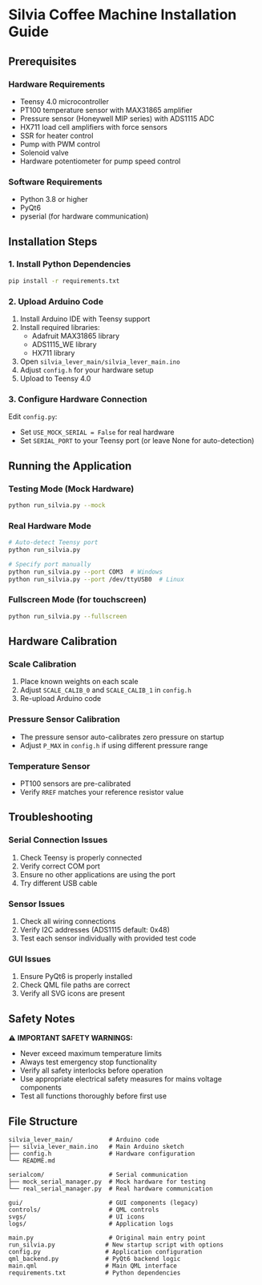 # Silvia Coffee Machine Installation Guide

## Prerequisites

### Hardware Requirements
- Teensy 4.0 microcontroller
- PT100 temperature sensor with MAX31865 amplifier
- Pressure sensor (Honeywell MIP series) with ADS1115 ADC
- HX711 load cell amplifiers with force sensors
- SSR for heater control
- Pump with PWM control
- Solenoid valve
- Hardware potentiometer for pump speed control

### Software Requirements
- Python 3.8 or higher
- PyQt6
- pyserial (for hardware communication)

## Installation Steps

### 1. Install Python Dependencies
```bash
pip install -r requirements.txt
```

### 2. Upload Arduino Code
1. Install Arduino IDE with Teensy support
2. Install required libraries:
   - Adafruit MAX31865 library
   - ADS1115_WE library
   - HX711 library
3. Open `silvia_lever_main/silvia_lever_main.ino`
4. Adjust `config.h` for your hardware setup
5. Upload to Teensy 4.0

### 3. Configure Hardware Connection
Edit `config.py`:
- Set `USE_MOCK_SERIAL = False` for real hardware
- Set `SERIAL_PORT` to your Teensy port (or leave None for auto-detection)

## Running the Application

### Testing Mode (Mock Hardware)
```bash
python run_silvia.py --mock
```

### Real Hardware Mode
```bash
# Auto-detect Teensy port
python run_silvia.py

# Specify port manually
python run_silvia.py --port COM3  # Windows
python run_silvia.py --port /dev/ttyUSB0  # Linux
```

### Fullscreen Mode (for touchscreen)
```bash
python run_silvia.py --fullscreen
```

## Hardware Calibration

### Scale Calibration
1. Place known weights on each scale
2. Adjust `SCALE_CALIB_0` and `SCALE_CALIB_1` in `config.h`
3. Re-upload Arduino code

### Pressure Sensor Calibration
- The pressure sensor auto-calibrates zero pressure on startup
- Adjust `P_MAX` in `config.h` if using different pressure range

### Temperature Sensor
- PT100 sensors are pre-calibrated
- Verify `RREF` matches your reference resistor value

## Troubleshooting

### Serial Connection Issues
1. Check Teensy is properly connected
2. Verify correct COM port
3. Ensure no other applications are using the port
4. Try different USB cable

### Sensor Issues
1. Check all wiring connections
2. Verify I2C addresses (ADS1115 default: 0x48)
3. Test each sensor individually with provided test code

### GUI Issues
1. Ensure PyQt6 is properly installed
2. Check QML file paths are correct
3. Verify all SVG icons are present

## Safety Notes

⚠️ **IMPORTANT SAFETY WARNINGS:**
- Never exceed maximum temperature limits
- Always test emergency stop functionality
- Verify all safety interlocks before operation
- Use appropriate electrical safety measures for mains voltage components
- Test all functions thoroughly before first use

## File Structure
```
silvia_lever_main/          # Arduino code
├── silvia_lever_main.ino   # Main Arduino sketch
├── config.h                # Hardware configuration
└── README.md

serialcom/                  # Serial communication
├── mock_serial_manager.py  # Mock hardware for testing
└── real_serial_manager.py  # Real hardware communication

gui/                        # GUI components (legacy)
controls/                   # QML controls
svgs/                       # UI icons
logs/                       # Application logs

main.py                     # Original main entry point
run_silvia.py              # New startup script with options
config.py                  # Application configuration
qml_backend.py             # PyQt6 backend logic
main.qml                   # Main QML interface
requirements.txt           # Python dependencies
```
